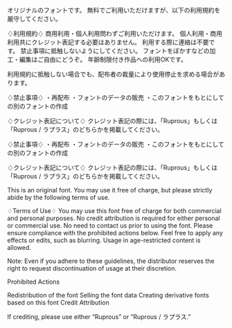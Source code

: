 オリジナルのフォントです。
無料でご利用いただけますが、以下の利用規約を厳守してください。

♢利用規約♢
商用利用・個人利用問わずご利用いただけます。
個人利用・商用利用共にクレジット表記する必要はありません。
利用する際に連絡は不要です。
禁止事項に抵触しないようにしてください。
フォントをぼかすなどの加工・編集はご自由にどうぞ。
年齢制限付き作品への利用OKです。

利用規約に抵触しない場合でも、配布者の裁量により使用停止を求める場合があります。

♢禁止事項♢
・再配布
・フォントのデータの販売
・このフォントをもとにしての別のフォントの作成

♢クレジット表記について♢
クレジット表記の際には、「Ruprous」もしくは「Ruprous / ラプラス」のどちらかを掲載してください。

♢禁止事項♢
・再配布
・フォントのデータの販売
・このフォントをもとにしての別のフォントの作成

♢クレジット表記について♢
クレジット表記の際には、「Ruprous」もしくは「Ruprous / ラプラス」のどちらかを掲載してください。

This is an original font.
You may use it free of charge, but please strictly abide by the following terms of use.

♢Terms of Use♢
You may use this font free of charge for both commercial and personal purposes.
No credit attribution is required for either personal or commercial use.
No need to contact us prior to using the font.
Please ensure compliance with the prohibited actions below.
Feel free to apply any effects or edits, such as blurring.
Usage in age-restricted content is allowed.

Note: Even if you adhere to these guidelines, the distributor reserves the right to request discontinuation of usage at their discretion.

Prohibited Actions

Redistribution of the font
Selling the font data
Creating derivative fonts based on this font
Credit Attribution

If crediting, please use either “Ruprous” or “Ruprous / ラプラス.”
